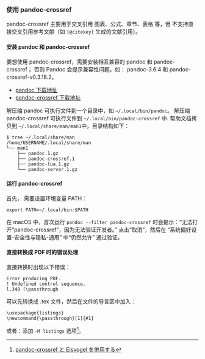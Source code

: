 ### 使用 pandoc-crossref

pandoc-crossref 主要用于交叉引用 图表、公式、章节、表格 等，但 不支持直接交叉引用参考文献（如 `[@citekey]` 生成的文献引用）。

#### 安装 pandoc 和 pandoc-crossref

要想使用 pandoc-crossref，需要安装相互兼容的 pandoc 和 pandoc-crossref；
否则 Pandoc 会提示兼容性问题。如： pandoc-3.6.4 和 pandoc-crossref-v0.3.18.2。

- [pandoc 下载地址](https://github.com/jgm/pandoc/releases)
- [pandoc-crossref 下载地址](https://github.com/lierdakil/pandoc-crossref/releases)

解压缩 pandoc 可执行文件到一个目录中，如 `~/.local/bin/pandoc`。
解压缩 pandoc-crossref 可执行文件到 `~/.local/bin/pandoc-crossref` 中.
帮助文档拷贝到 `~/.local/share/man/man1`中，目录结构如下：

```
$ tree ~/.local/share/man
/home/USERNAME/.local/share/man
└── man1
    ├── pandoc.1.gz
    ├── pandoc-crossref.1
    ├── pandoc-lua.1.gz
    └── pandoc-server.1.gz

```

#### 运行 pandoc-crossref

首先， 需要设置环境变量 PATH：

`export PATH=~/.local/bin:$PATH`

在 macOS 中，首次运行 `pandoc --filter pandoc-crossref` 时会提示：“无法打开“pandoc-crossref”，因为无法验证开发者。” 
点击“取消”，然后在 “系统偏好设置-安全性与隐私-通用” 中“仍然允许” 通过验证。

#### 直接转换成 PDF 时的错误处理

直接转换时出现以下错误：

```
Error producing PDF.
! Undefined control sequence.
l.340 (\passthrough
```

可以先转换成 .tex 文件，然后在文件的导言区中加入：

```
\usepackage{listings}
\newcommand{\passthrough}[1]{#1}
```

或者：添加 `-M listings` 选项[^pandoc-crossref]。

[^pandoc-crossref]: [pandoc-crossref と Eisvogel を併用する](https://mickey-happygolucky.hatenablog.com/entry/2022/04/05/012146)
